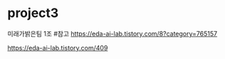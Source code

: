 # project3
미래가밝은팀 1조 
#참고
https://eda-ai-lab.tistory.com/8?category=765157

https://eda-ai-lab.tistory.com/409
